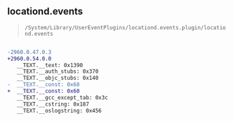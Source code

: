 ## locationd.events

> `/System/Library/UserEventPlugins/locationd.events.plugin/locationd.events`

```diff

-2960.0.47.0.3
+2960.0.54.0.0
   __TEXT.__text: 0x1390
   __TEXT.__auth_stubs: 0x370
   __TEXT.__objc_stubs: 0x140
-  __TEXT.__const: 0x68
+  __TEXT.__const: 0x60
   __TEXT.__gcc_except_tab: 0x3c
   __TEXT.__cstring: 0x187
   __TEXT.__oslogstring: 0x456

```
